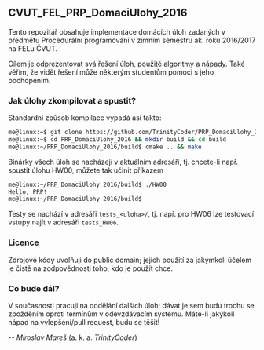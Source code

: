 ## CVUT_FEL_PRP_DomaciUlohy_2016

Tento repozitář obsahuje implementace domácích úloh zadaných v předmětu
Procedurální programování v zimním semestru ak. roku 2016/2017 na FELu ČVUT.

Cílem je odprezentovat svá řešení úloh, použité algoritmy a nápady. Také věřím,
že vidět řešení může některým studentům pomoci s jeho pochopením.

### Jak úlohy zkompilovat a spustit?

Standardní způsob kompilace vypadá asi takto:

```bash
me@linux:~$ git clone https://github.com/TrinityCoder/PRP_DomaciUlohy_2016.git
me@linux:~$ cd PRP_DomaciUlohy_2016 && mkdir build && cd build
me@linux:~/PRP_DomaciUlohy_2016/build$ cmake .. && make
```

Binárky všech úloh se nacházejí v aktuálním adresáři, tj. chcete-li např. spustit
úlohu HW00, můžete tak učinit příkazem

```bash
me@linux:~/PRP_DomaciUlohy_2016/build$ ./HW00
Hello, PRP!
me@linux:~/PRP_DomaciUlohy_2016/build$
```

Testy se nachází v adresáři `tests_<uloha>/`, tj. např. pro HW06 lze testovací vstupy
najít v adresáři `tests_HW06`. 

### Licence

Zdrojové kódy uvolňuji do public domain; jejich použití za jakýmkoli účelem
je čistě na zodpovědnosti toho, kdo je použít chce.

### Co bude dál?

V současnosti pracuji na dodělání dalších úloh; dávat je sem budu trochu se zpožděním
oproti termínům v odevzdávacím systému. Máte-li jakýkoli nápad na vylepšení/pull request,
budu se těšit!

-- *Miroslav Mareš* (a. k. a. *TrinityCoder*)
